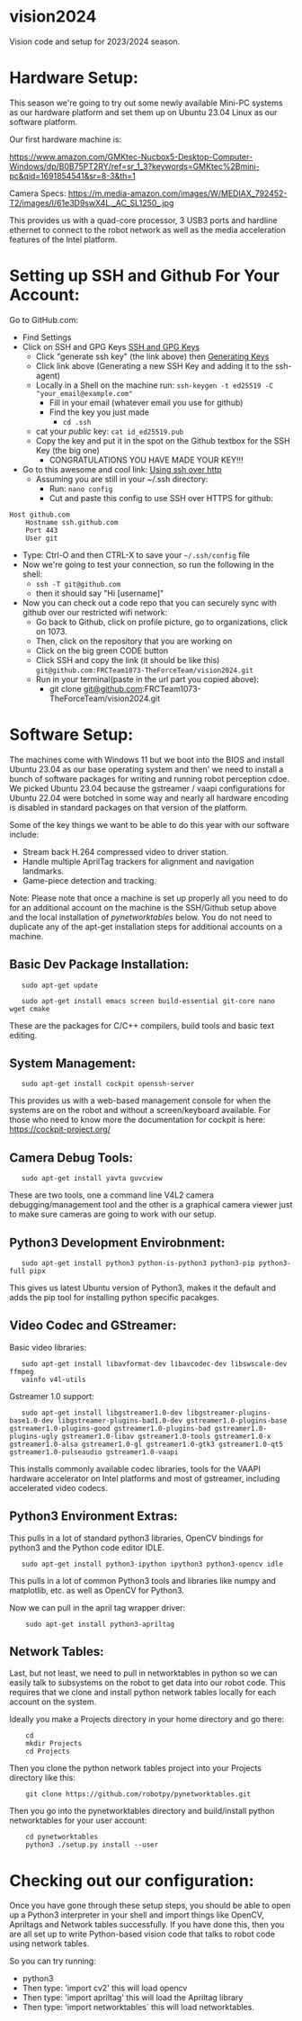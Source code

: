 # vision2024
Vision code and setup for 2023/2024 season.

# Hardware Setup:

This season we're going to try out some newly available Mini-PC systems
as our hardware platform and set them up on Ubuntu 23.04 Linux as
our software platform.

Our first hardware machine is:

https://www.amazon.com/GMKtec-Nucbox5-Desktop-Computer-Windows/dp/B0B75PT2RY/ref=sr_1_3?keywords=GMKtec%2Bmini-pc&qid=1691854541&sr=8-3&th=1

Camera Specs: https://m.media-amazon.com/images/W/MEDIAX_792452-T2/images/I/61e3D9swX4L._AC_SL1250_.jpg

This provides us with a quad-core processor, 3 USB3 ports and hardline
ethernet to connect to the robot network as well as the media
acceleration features of the Intel platform.


# Setting up SSH and Github For Your Account:
Go to GitHub.com:

- Find Settings
- Click on SSH and GPG Keys [SSH and GPG Keys](https://docs.github.com/authentication/connecting-to-github-with-ssh)
    - Click "generate ssh key" (the link above) then [Generating Keys](https://docs.github.com/en/authentication/connecting-to-github-with-ssh/generating-a-new-ssh-key-and-adding-it-to-the-ssh-agent)
    - Click link above (Generating a new SSH Key and adding it to the ssh-agent)
    - Locally in a Shell on the machine run: ``ssh-keygen -t ed25519 -C "your_email@example.com"``
      - Fill in your email (whatever email you use for github)
      - Find the key you just made 
      	- ``cd .ssh``
	- cat your *public* key: ``cat id_ed25519.pub``
	- Copy the key and put it in the spot on the Github textbox for the SSH Key (the big one)
      - CONGRATULATIONS YOU HAVE MADE YOUR KEY!!!
- Go to this awesome and cool link: [Using ssh over http](https://docs.github.com/en/authentication/troubleshooting-ssh/using-ssh-over-the-https-port)
  -  Assuming you are still in your ~/.ssh directory:
     - Run: ``nano config``
     - Cut and paste this config to use SSH over HTTPS for github:
     
```
Host github.com
    Hostname ssh.github.com
    Port 443
    User git
```

- Type: Ctrl-O and then CTRL-X to save your ``~/.ssh/config`` file
- Now we're going to test your connection, so run the following in the shell:
  - ``ssh -T git@github.com``
  - then it should say "Hi [username]"
- Now you can check out a code repo that you can securely sync with github over our restricted wifi network:
  - Go back to Github, click on profile picture, go to organizations, click on 1073.
  - Then, click on the repository that you are working on
  - Click on the big green CODE button
  - Click SSH and copy the link (it should be like this)
    ``git@github.com:FRCTeam1073-TheForceTeam/vision2024.git``
  - Run in your terminal(paste in the url part you copied above):
     - git clone git@github.com:FRCTeam1073-TheForceTeam/vision2024.git

# Software Setup:

The machines come with Windows 11 but we boot into the BIOS and
install Ubuntu 23.04 as our base operating system and then' we need to
install a bunch of software packages for writing and running robot
perception cdoe. We picked Ubuntu 23.04 because the gstreamer / vaapi
configurations for Ubuntu 22.04 were botched in some way and nearly
all hardware encoding is disabled in standard packages on that version
of the platform.

Some of the key things we want to be able to do this year with our
software include:

  - Stream back H.264 compressed video to driver station.
  - Handle multiple AprilTag trackers for alignment and navigation landmarks.
  - Game-piece detection and tracking.

Note: Please note that once a machine is set up properly all you need to do for an additional
account on the machine is the SSH/Github setup above and the local installation of
_pynetworktables_ below. You do not need to duplicate any of the apt-get installation
steps for additional accounts on a machine.


## Basic Dev Package Installation:

```
   sudo apt-get update
```
```
   sudo apt-get install emacs screen build-essential git-core nano wget cmake
```

These are the packages for C/C++ compilers, build tools and basic text editing.

## System Management:

```
   sudo apt-get install cockpit openssh-server
```

This provides us with a web-based management console for when the
systems are on the robot and without a screen/keyboard available. For
those who need to know more the documentation for cockpit is here:
https://cockpit-project.org/


## Camera Debug Tools:

```
   sudo apt-get install yavta guvcview
```   

These are two tools, one a command line V4L2 camera
debugging/management tool and the other is a graphical camera viewer
just to make sure cameras are going to work with our setup.

## Python3 Development Envirobnment:

```
   sudo apt-get install python3 python-is-python3 python3-pip python3-full pipx
```   

This gives us latest Ubuntu version of Python3, makes it the default
and adds the pip tool for installing python specific pacakges.

## Video Codec and GStreamer:

Basic video libraries:

```
   sudo apt-get install libavformat-dev libavcodec-dev libswscale-dev ffmpeg
   vainfo v4l-utils
```

Gstreamer 1.0 support:

```
   sudo apt-get install libgstreamer1.0-dev libgstreamer-plugins-base1.0-dev libgstreamer-plugins-bad1.0-dev gstreamer1.0-plugins-base gstreamer1.0-plugins-good gstreamer1.0-plugins-bad gstreamer1.0-plugins-ugly gstreamer1.0-libav gstreamer1.0-tools gstreamer1.0-x gstreamer1.0-alsa gstreamer1.0-gl gstreamer1.0-gtk3 gstreamer1.0-qt5 gstreamer1.0-pulseaudio gstreamer1.0-vaapi
```   


This installs commonly available codec libraries, tools for the VAAPI
hardware accelerator on Intel platforms and most of gstreamer,
including accelerated video codecs.

## Python3 Environment Extras:


This pulls in a lot of standard python3 libraries, OpenCV bindings for
python3 and the Python code editor IDLE.

```
   sudo apt-get install python3-ipython ipython3 python3-opencv idle
```   

This pulls in a lot of common Python3 tools and libraries like numpy
and matplotlib, etc. as well as OpenCV for Python3.

Now we can pull in the april tag wrapper driver:

```
    sudo apt-get install python3-apriltag
```    

## Network Tables:

Last, but not least, we need to pull in networktables in python so we
can easily talk to subsystems on the robot to get data into our robot code.
This requires that we clone and install python network tables locally for
each account on the system.

Ideally you make a Projects directory in your home directory and go there:

```
    cd
    mkdir Projects
    cd Projects
```

Then you clone the python network tables project into your Projects directory like this:

```
    git clone https://github.com/robotpy/pynetworktables.git
```

Then you go into the pynetworktables directory and build/install python networktables for
your user account:

```
    cd pynetworktables
    python3 ./setup.py install --user
```

# Checking out our configuration:

Once you have gone through these setup steps, you should be able to open up
a Python3 interpreter in your shell and import things like OpenCV, Apriltags
and Network tables successfully. If you have done this, then you are all
set up to write Python-based vision code that talks to robot code using network tables.

So you can try running:
   - python3
   - Then type: 'import cv2' this will load opencv
   - Then type: 'import apriltag' this will load the Apriltag library
   - Then type: 'import networktables` this will load networktables.

